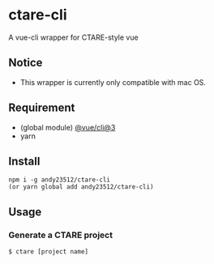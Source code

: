 # ctare-cli
A vue-cli wrapper for CTARE-style vue
## Notice
- This wrapper is currently only compatible with mac OS.
## Requirement
- (global module) [@vue/cli@3](https://www.npmjs.com/package/@vue/cli)
- yarn
## Install
```
npm i -g andy23512/ctare-cli
(or yarn global add andy23512/ctare-cli)
```
## Usage
### Generate a CTARE project
```
$ ctare [project name]
```
